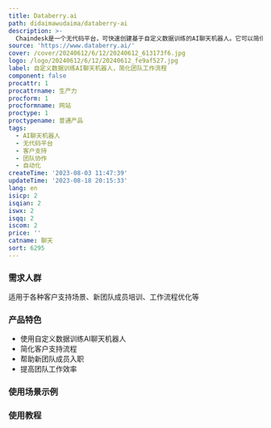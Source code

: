 ```yaml
---
title: Databerry.ai
path: didaimawudaima/databerry-ai
description: >-
  Chaindesk是一个无代码平台，可快速创建基于自定义数据训练的AI聊天机器人。它可以简化客户支持流程、帮助新团队成员入职，并简化团队的工作流程。定价灵活，功能强大。
source: 'https://www.databerry.ai/'
cover: /cover/20240612/6/12/20240612_613173f6.jpg
logo: /logo/20240612/6/12/20240612_fe9af527.jpg
label: 自定义数据训练AI聊天机器人，简化团队工作流程
component: false
procattr: 1
procattrname: 生产力
procform: 1
procformname: 网站
proctype: 1
proctypename: 普通产品
tags:
  - AI聊天机器人
  - 无代码平台
  - 客户支持
  - 团队协作
  - 自动化
createTime: '2023-08-03 11:47:39'
updateTime: '2023-08-18 20:15:33'
lang: en
isicp: 2
isqian: 2
iswx: 2
isqq: 2
iscom: 2
price: ''
catname: 聊天
sort: 6295
---
```




### 需求人群
适用于各种客户支持场景、新团队成员培训、工作流程优化等

### 产品特色
- 使用自定义数据训练AI聊天机器人
- 简化客户支持流程
- 帮助新团队成员入职
- 提高团队工作效率

### 使用场景示例


### 使用教程


  
